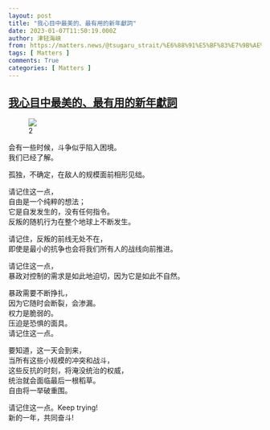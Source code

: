 ```yaml
---
layout: post
title: "我心目中最美的、最有用的新年獻詞"
date: 2023-01-07T11:50:19.000Z
author: 津轻海峡
from: https://matters.news/@tsugaru_strait/%E6%88%91%E5%BF%83%E7%9B%AE%E4%B8%AD%E6%9C%80%E7%BE%8E%E7%9A%84-%E6%9C%80%E6%9C%89%E7%94%A8%E7%9A%84%E6%96%B0%E5%B9%B4%E7%8D%BB%E8%A9%9E-bafybeif2zidtf7qzvtpxj6h6327qbpmsin77uz5bqm5iouqxuhjlskkr4e
tags: [ Matters ]
comments: True
categories: [ Matters ]
---
```

<!--1673092219000-->
[我心目中最美的、最有用的新年獻詞](https://matters.news/@tsugaru_strait/%E6%88%91%E5%BF%83%E7%9B%AE%E4%B8%AD%E6%9C%80%E7%BE%8E%E7%9A%84-%E6%9C%80%E6%9C%89%E7%94%A8%E7%9A%84%E6%96%B0%E5%B9%B4%E7%8D%BB%E8%A9%9E-bafybeif2zidtf7qzvtpxj6h6327qbpmsin77uz5bqm5iouqxuhjlskkr4e)
------

<div>
<figure class="image"><img src="https://assets.matters.news/embed/5339d003-d65a-4c0b-9b91-9c634cb85418.jpeg" data-asset-id="5339d003-d65a-4c0b-9b91-9c634cb85418" referrerpolicy="no-referrer"><figcaption><span>2</span></figcaption></figure><p>会有一些时候，斗争似乎陷入困境。<br class="smart">我们已经了解。</p><p>孤独，不确定，在敌人的规模面前相形见绌。</p><p>请记住这一点，<br class="smart">自由是一个纯粹的想法；<br class="smart">它是自发发生的，没有任何指令。<br class="smart">反叛的随机行为在整个地球上不断发生。</p><p>请记住，反叛的前线无处不在，<br class="smart">即使是最小的抗争也会将我们所有人的战线向前推进。</p><p>请记住这一点，<br class="smart">暴政对控制的需求是如此地迫切，因为它是如此不自然。</p><p>暴政需要不断挣扎，<br class="smart">因为它随时会断裂，会渗漏。<br class="smart">权力是脆弱的。<br class="smart">压迫是恐惧的面具。<br class="smart">请记住这一点。</p><p>要知道，这一天会到来，<br class="smart">当所有这些小规模的冲突和战斗，<br class="smart">这些反抗的时刻，将淹没统治的权威，<br class="smart">统治就会面临最后一根稻草。<br class="smart">自由将一举破重围。</p><p>请记住这一点。Keep trying!<br class="smart">新的一年，共同奋斗!</p>
</div>
